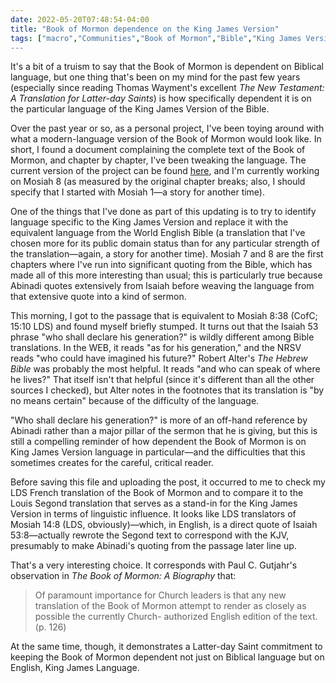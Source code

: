 ```yaml
---
date: 2022-05-20T07:48:54-04:00
title: "Book of Mormon dependence on the King James Version"
tags: ["macro","Communities","Book of Mormon","Bible","King James Version","Abinadi","rereading the Book of Mormon","World English Bible","New Revised Standard Version", "Robert Alter","French","Louis Segond]
---
```


It's a bit of a truism to say that the Book of Mormon is dependent on Biblical language, but one thing that's been on my mind for the past few years (especially since reading Thomas Wayment's excellent *The New Testament: A Translation for Latter-day Saints*) is how specifically dependent it is on the particular language of the King James Version of the Bible. 

Over the past year or so, as a personal project, I've been toying around with what a modern-language version of the Book of Mormon would look like. In short, I found a document complaining the complete text of the Book of Mormon, and chapter by chapter, I've been tweaking the language. The current version of the project can be found [here](https://loving-mclean-afcc19.netlify.app/), and I'm currently working on Mosiah 8 (as measured by the original chapter breaks; also, I should specify that I started with Mosiah 1—a story for another time).

One of the things that I've done as part of this updating is to try to identify language specific to the King James Version and replace it with the equivalent language from the World English Bible (a translation that I've chosen more for its public domain status than for any particular strength of the translation—again, a story for another time). Mosiah 7 and 8 are the first chapters where I've run into significant quoting from the Bible, which has made all of this more interesting than usual; this is particularly true because Abinadi quotes extensively from Isaiah before weaving the language from that extensive quote into a kind of sermon. 

This morning, I got to the passage that is equivalent to Mosiah 8:38 (CofC; 15:10 LDS) and found myself briefly stumped. It turns out that the Isaiah 53 phrase "who shall declare his generation?" is wildly different among Bible translations. In the WEB, it reads "as for his generation," and the NRSV reads "who could have imagined his future?" Robert Alter's *The Hebrew Bible* was probably the most helpful. It reads "and who can speak of where he lives?" That itself isn't that helpful (since it's different than all the other sources I checked), but Alter notes in the footnotes that its translation is "by no means certain" because of the difficulty of the language. 

"Who shall declare his generation?" is more of an off-hand reference by Abinadi rather than a major pillar of the sermon that he is giving, but this is still a compelling reminder of how dependent the Book of Mormon is on King James Version language in particular—and the difficulties that this sometimes creates for the careful, critical reader.

Before saving this file and uploading the post, it occurred to me to check my LDS French translation of the Book of Mormon and to compare it to the Louis Segond translation that serves as a stand-in for the King James Version in terms of linguistic influence. It looks like LDS translators of Mosiah 14:8 (LDS, obviously)—which, in English, is a direct quote of Isaiah 53:8—actually rewrote the Segond text to correspond with the KJV, presumably to make Abinadi's quoting from the passage later line up. 

That's a very interesting choice. It corresponds with Paul C. Gutjahr's observation in *The *Book of Mormon*: A Biography* that:

> Of paramount importance for Church leaders is that any new translation of the Book of Mormon attempt to render as closely as possible the currently Church- authorized English edition of the text. (p. 126)

At the same time, though, it demonstrates a Latter-day Saint commitment to keeping the Book of Mormon dependent not just on Biblical language but on English, King James Language.